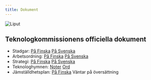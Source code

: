 ```yaml
---
title: Dokument
---
```

![Liput](/teekkarilakitus2024-43.jpg)

## Teknologkommissionens officiella dokument

* Stadgar: [På Finska](/rules-fi.pdf) [På Svenska](/rules-sv.pdf)  
* Arbetsordning: [På Finska](/sub-rules-fi.pdf) [På Svenska](/sub-rules-sv.pdf)  
* Strategi: [På Finska](/strategia-fi.pdf) [På Svenska](/strategia-sv.pdf)  
* Teknologhymnen: [Noter](/teekkarihymni_teknologhymn_notes.pdf) [Ord](/teekkarihymni_teknologhymn_words.pdf)  
* Jämställdhetsplan: [På Finska](/values-fi.pdf) Väntar på översättning
